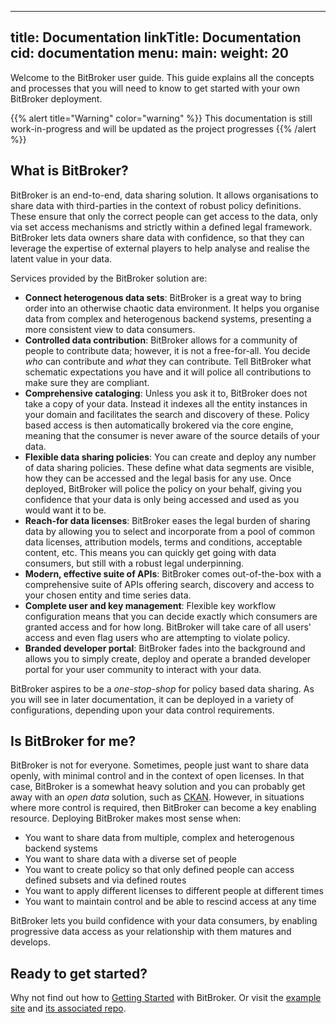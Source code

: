 
---
title: Documentation
linkTitle: Documentation
cid: documentation
menu:
  main:
    weight: 20
---

Welcome to the BitBroker user guide. This guide explains all the concepts and processes that you will need to know to get started with your own BitBroker deployment.

{{% alert title="Warning" color="warning" %}}
This documentation is still work-in-progress and will be updated as the project progresses
{{% /alert %}}

## What is BitBroker?

BitBroker is an end-to-end, data sharing solution. It allows organisations to share data with third-parties in the context of robust policy definitions. These ensure that only the correct people can get access to the data, only via set access mechanisms and strictly within a defined legal framework. BitBroker lets data owners share data with confidence, so that they can leverage the expertise of external players to help analyse and realise the latent value in your data.

Services provided by the BitBroker solution are:

* **Connect heterogenous data sets**: BitBroker is a great way to bring order into an otherwise chaotic data environment. It helps you organise data from complex and heterogenous backend systems, presenting a more consistent view to data consumers.
* **Controlled data contribution**: BitBroker allows for a community of people to contribute data; however, it is not a free-for-all. You decide _who_ can contribute and _what_ they can contribute. Tell BitBroker what schematic expectations you have and it will police all contributions to make sure they are compliant.
* **Comprehensive cataloging**: Unless you ask it to, BitBroker does not take a copy of your data. Instead it indexes all the entity instances in your domain and facilitates the search and discovery of these. Policy based access is then automatically brokered via the core engine, meaning that the consumer is never aware of the source details of your data.
* **Flexible data sharing policies**: You can create and deploy any number of data sharing policies. These define what data segments are visible, how they can be accessed and the legal basis for any use. Once deployed, BitBroker will police the policy on your behalf, giving you confidence that your data is only being accessed and used as you would want it to be.
* **Reach-for data licenses**: BitBroker eases the legal burden of sharing data by allowing you to select and incorporate from a pool of common data licenses, attribution models, terms and conditions, acceptable content, etc. This means you can quickly get going with data consumers, but still with a robust legal underpinning.
* **Modern, effective suite of APIs**: BitBroker comes out-of-the-box with a comprehensive suite of APIs offering search, discovery and access to your chosen entity and time series data.
* **Complete user and key management**: Flexible key workflow configuration means that you can decide exactly which consumers are granted access and for how long. BitBroker will take care of all users' access and even flag users who are attempting to violate policy.
* **Branded developer portal**: BitBroker fades into the background and allows you to simply create, deploy and operate a branded developer portal for your user community to interact with your data.

BitBroker aspires to be a _one-stop-shop_ for policy based data sharing. As you will see in later documentation, it can be deployed in a variety of configurations, depending upon your data control requirements.

## Is BitBroker for me?

BitBroker is not for everyone. Sometimes, people just want to share data openly, with minimal control and in the context of open licenses. In that case, BitBroker is a somewhat heavy solution and you can probably get away with an _open data_ solution, such as [CKAN](https://ckan.org/). However, in situations where more control is required, then BitBroker can become a key enabling resource. Deploying BitBroker makes most sense when:

* You want to share data from multiple, complex and heterogenous backend systems
* You want to share data with a diverse set of people
* You want to create policy so that only defined people can access defined subsets and via defined routes
* You want to apply different licenses to different people at different times
* You want to maintain control and be able to rescind access at any time

BitBroker lets you build confidence with your data consumers, by enabling progressive data access as your relationship with them matures and develops.

## Ready to get started?

Why not find out how to [Getting Started](./getting-started/) with BitBroker. Or visit the [example site](https://example.bit-broker.io) and [its associated repo](https://github.com/bit-broker/example-site).
